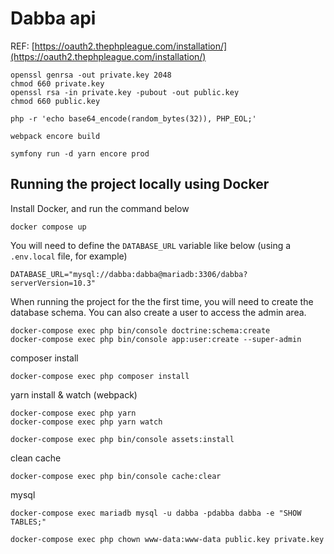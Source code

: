 # Dabba api

REF: [https://oauth2.thephpleague.com/installation/](https://oauth2.thephpleague.com/installation/)

    openssl genrsa -out private.key 2048
    chmod 660 private.key
    openssl rsa -in private.key -pubout -out public.key
    chmod 660 public.key

    php -r 'echo base64_encode(random_bytes(32)), PHP_EOL;'

    webpack encore build

    symfony run -d yarn encore prod

## Running the project locally using Docker

Install Docker, and run the command below

```
docker compose up
```

You will need to define the `DATABASE_URL` variable like below (using a `.env.local` file, for example)

```
DATABASE_URL="mysql://dabba:dabba@mariadb:3306/dabba?serverVersion=10.3"
```

When running the project for the the first time, you will need to create the database schema.
You can also create a user to access the admin area.

```
docker-compose exec php bin/console doctrine:schema:create
docker-compose exec php bin/console app:user:create --super-admin
```

composer install
```
docker-compose exec php composer install
```

yarn install & watch (webpack)
```
docker-compose exec php yarn
docker-compose exec php yarn watch
```
```
docker-compose exec php bin/console assets:install
```

clean cache
```
docker-compose exec php bin/console cache:clear
```

mysql
```
docker-compose exec mariadb mysql -u dabba -pdabba dabba -e "SHOW TABLES;"
```

```
docker-compose exec php chown www-data:www-data public.key private.key
```
